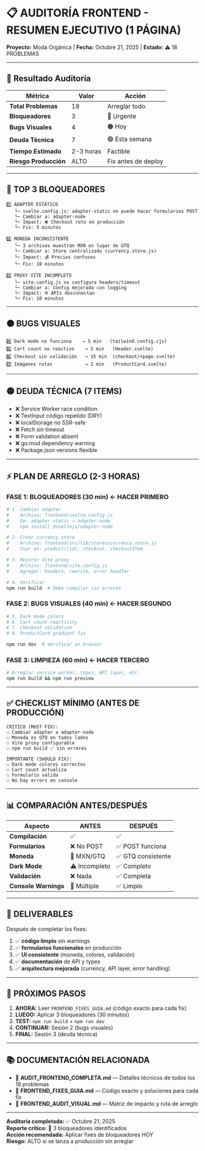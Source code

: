 # 📋 AUDITORÍA FRONTEND - RESUMEN EJECUTIVO (1 PÁGINA)

**Proyecto:** Moda Orgánica | **Fecha:** Octubre 21, 2025 | **Estado:** ⚠️ 18 PROBLEMAS

---

## 🎯 Resultado Auditoría

| Métrica | Valor | Acción |
|---------|-------|--------|
| **Total Problemas** | 18 | Arreglar todo |
| **Bloqueadores** | 3 | 🔴 Urgente |
| **Bugs Visuales** | 4 | 🟠 Hoy |
| **Deuda Técnica** | 7 | 🟢 Esta semana |
| **Tiempo Estimado** | 2-3 horas | Factible |
| **Riesgo Producción** | ALTO | Fix antes de deploy |

---

## 🔴 TOP 3 BLOQUEADORES

```
1️⃣ ADAPTER ESTÁTICO
   └─ svelte.config.js: adapter-static no puede hacer formularios POST
   └─ Cambiar a: adapter-node
   └─ Impact: ❌ Checkout roto en producción
   └─ Fix: 5 minutos

2️⃣ MONEDA INCONSISTENTE
   └─ 3 archivos muestran MXN en lugar de GTQ
   └─ Cambiar a: Store centralizado (currency.store.js)
   └─ Impact: 💰 Precios confusos
   └─ Fix: 10 minutos

3️⃣ PROXY VITE INCOMPLETO
   └─ vite.config.js no configura headers/timeout
   └─ Cambiar a: Config mejorada con logging
   └─ Impact: 🌐 APIs desconectan
   └─ Fix: 10 minutos
```

---

## 🟠 BUGS VISUALES

```
4️⃣ Dark mode no funciona    → 5 min   (tailwind.config.cjs)
5️⃣ Cart count no reactivo    → 5 min   (Header.svelte)
6️⃣ Checkout sin validación   → 15 min  (checkout/+page.svelte)
7️⃣ Imágenes rotas            → 2 min   (ProductCard.svelte)
```

---

## 🟡 DEUDA TÉCNICA (7 ITEMS)

- ❌ Service Worker race condition
- ❌ TextInput código repetido (DRY)
- ❌ localStorage no SSR-safe
- ❌ Fetch sin timeout
- ❌ Form validation absent
- ❌ go.mod dependency warning
- ❌ Package.json versions flexible

---

## ⚡ PLAN DE ARREGLO (2-3 HORAS)

### FASE 1: BLOQUEADORES (30 min) ← **HACER PRIMERO**
```bash
# 1. Cambiar adapter
#    Archivo: frontend/svelte.config.js
#    De: adapter-static → adapter-node
#    npm install @sveltejs/adapter-node

# 2. Crear currency store
#    Archivo: frontend/src/lib/stores/currency.store.js
#    Usar en: product/[id], checkout, checkoutItem

# 3. Mejorar Vite proxy
#    Archivo: frontend/vite.config.js
#    Agregar: headers, rewrite, error handler

# 4. Verificar
npm run build  # Debe compilar sin errores
```

### FASE 2: BUGS VISUALES (40 min) ← **HACER SEGUNDO**
```bash
# 5. Dark mode colors
# 6. Cart count reactivity
# 7. Checkout validation
# 8. ProductCard gradient fix

npm run dev  # Verificar en browser
```

### FASE 3: LIMPIEZA (60 min) ← **HACER TERCERO**
```bash
# Arreglar service worker, types, API layer, etc.
npm run build && npm run preview
```

---

## ✅ CHECKLIST MÍNIMO (ANTES DE PRODUCCIÓN)

```
CRÍTICO (MUST FIX):
☐ Cambiar adapter a adapter-node
☐ Moneda es GTQ en todos lados
☐ Vite proxy configurable
☐ npm run build ✅ sin errores

IMPORTANTE (SHOULD FIX):
☐ Dark mode colores correctos
☐ Cart count actualiza
☐ Formulario valida
☐ No hay errors en console
```

---

## 📊 COMPARACIÓN ANTES/DESPUÉS

| Aspecto | ANTES | DESPUÉS |
|---------|-------|---------|
| **Compilación** | ✅ | ✅ |
| **Formularios** | ❌ No POST | ✅ POST funciona |
| **Moneda** | 🤨 MXN/GTQ | ✅ GTQ consistente |
| **Dark Mode** | ⚠️ Incompleto | ✅ Completo |
| **Validación** | ❌ Nada | ✅ Completa |
| **Console Warnings** | 🔴 Múltiple | ✅ Limpio |

---

## 🎁 DELIVERABLES

Después de completar los fixes:

1. ✅ **código limpio** sin warnings
2. ✅ **formularios funcionales** en producción
3. ✅ **UI consistente** (moneda, colores, validación)
4. ✅ **documentación** de API y types
5. ✅ **arquitectura mejorada** (currency, API layer, error handling)

---

## 🚀 PRÓXIMOS PASOS

1. **AHORA:** Leer `FRONTEND_FIXES_GUIA.md` (código exacto para cada fix)
2. **LUEGO:** Aplicar 3 bloqueadores (30 minutos)
3. **TEST:** `npm run build` + `npm run dev`
4. **CONTINUAR:** Sesión 2 (bugs visuales)
5. **FINAL:** Sesión 3 (deuda técnica)

---

## 📚 DOCUMENTACIÓN RELACIONADA

- 📄 **AUDIT_FRONTEND_COMPLETA.md** — Detalles técnicos de todos los 18 problemas
- 📄 **FRONTEND_FIXES_GUIA.md** — Código exacto y soluciones para cada fix
- 📄 **FRONTEND_AUDIT_VISUAL.md** — Matriz de impacto y ruta de arreglo

---

**Auditoría completada:** ✅ Octubre 21, 2025  
**Reporte crítico:** 🔴 3 bloqueadores identificados  
**Acción recomendada:** Aplicar fixes de bloqueadores HOY  
**Riesgo:** ALTO si se lanza a producción sin arreglar

